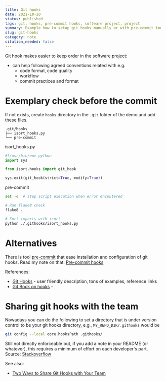 ```yaml
---
title: Git hooks
date: 2021-10-20
status: published
tags: git, hooks, pre-commit hooks, software project, project
summary: Example how to setup git hooks manually or with pre-commit tool
slug: git-hooks
category: note
citation_needed: false
---
```

Git hook makes easier to keep order in the software project:
- can help following agreed conventions related with e.g.
	+ code format, code quality
	+ workflow
	+ commit practices and format

# Exemplary check before the commit
If not exists, create `hooks` directory in the `.git` folder of the demo and add these files.
```
.git/hooks
├── isort_hooks.py
└── pre-commit
```

isort_hooks.py
```python
#!/usr/bin/env python
import sys

from isort.hooks import git_hook

sys.exit(git_hook(strict=True, modify=True))
```

pre-commit
```sh
set -e	# stop script execution when error encoutered

# Run flake8 check
flake8 .

# Sort imports with isort
python ./.githooks/isort_hooks.py
```

# Alternatives
There is tool [pre-commit](https://pre-commit.com/) that ease installation and configuration of git hooks. Read my note on that: [Pre-commit hooks](./pre-commit-hooks/)

References:
- [Git Hooks](https://githooks.com/) - user friendly description, tons of examples, reference links
- [Git Book on hooks](https://git-scm.com/book/en/v2/Customizing-Git-Git-Hooks) - 

# Sharing git hooks with the team
Nowadays you can do the following to set a directory that is under version control to be your git hooks directory, e.g., `MY_REPO_DIR/.githooks` would be
```sh
git config --local core.hooksPath .githooks/
```
Still not directly enforceable but, if you add a note in your README (or whatever), this requires a minimum of effort on each developer's part.
Source: [Stackoverflow](https://stackoverflow.com/a/54281447/3247880)

See also:
- [Two Ways to Share Git Hooks with Your Team](https://www.viget.com/articles/two-ways-to-share-git-hooks-with-your-team/)